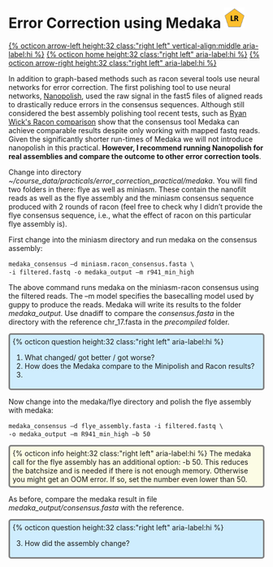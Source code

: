 # Error Correction using Medaka <img src="figures/LR.png" height="40px">

[{% octicon arrow-left height:32 class:"right left" vertical-align:middle aria-label:hi %}](ECR_MI.md) [{% octicon home height:32 class:"right left" aria-label:hi %}](index.md) [{% octicon arrow-right height:32 class:"right left" aria-label:hi %}](ECR_P.md)

In addition to graph-based methods such as racon several tools use neural networks for error correction. The first polishing tool to use neural networks, [Nanopolish](https://github.com/jts/nanopolish), used the raw signal in the fast5 files of aligned reads to drastically reduce errors in the consensus sequences. Although still considered the best assembly polishing tool recent tests, such as [Ryan Wick's Racon comparison](https://github.com/rrwick/August-2019-consensus-accuracy-update#racon) show that the consensus tool Medaka can achieve comparable results despite only working with mapped fastq reads. Given the significantly shorter run-times of Medaka we will not introduce nanopolish in this practical. **However, I recommend running Nanopolish for real assemblies and compare the outcome to other error correction tools**.

Change into directory *~/course_data/practicals/error_correction_practical/medaka*. You will find two folders in there: flye as well as miniasm. These contain the nanofilt reads as well as the flye assembly and the miniasm consensus sequence produced with 2 rounds of racon (feel free to check why I didn’t provide the flye consensus sequence, i.e., what the effect of racon on this particular flye assembly is).

First change into the miniasm directory and run medaka on the consensus assembly:

```
medaka_consensus –d miniasm.racon_consensus.fasta \
-i filtered.fastq -o medaka_output –m r941_min_high
```

The above command runs medaka on the miniasm-racon consensus using the filtered reads. The –m model specifies the basecalling model used by guppy to produce the reads.
Medaka will write its results to the folder *medaka_output*. Use dnadiff to compare the *consensus.fasta* in the directory with the reference chr_17.fasta in the *precompiled* folder. 

<div style="background-color:#cfedfe;border-radius:5px;border-style:solid;border-color:gray;padding:5px">
  {% octicon question height:32 class:"right left" aria-label:hi %} 
  <ol>
    <li>What changed/ got better / got worse?</li>
    <li>How does the Medaka compare to the Minipolish and Racon results?<li>
  </ol>
</div>

Now change into the medaka/flye  directory and polish the flye assembly with medaka:

```
medaka_consensus –d flye_assembly.fasta -i filtered.fastq \
-o medaka_output –m R941_min_high –b 50
```

<div style="background-color:#fcfce5;border-radius:5px;border-style:solid;border-color:gray;padding:5px">
  {% octicon info height:32 class:"right left" aria-label:hi %} 
  The medaka call for the flye assembly has an additional option: -b 50. This reduces the batchsize and is needed if there is not enough memory. Otherwise you might get an OOM error. If so, set the number even lower than 50.
</div>

As before, compare the medaka result in file *medaka_output/consensus.fasta* with the reference. 

<div style="background-color:#cfedfe;border-radius:5px;border-style:solid;border-color:gray;padding:5px">
  {% octicon question height:32 class:"right left" aria-label:hi %} 
  <ol start="3">
    <li>How did the assembly change?</li>
  </ol>
</div>




